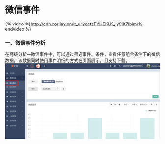 # 微信事件

{% video %}http://cdn.parllay.cn/lt_uhycetzFYUEKLK_jy9lK7lbim{% endvideo %}

### 一、微信事件分析

在高级分析—微信事件中，可以通过筛选事件、条件，查看任意组合条件下的微信数据，该数据同时使用事件明细的方式在页面展示，且支持下载。
![](/assets/1516348411%281%29.png)

